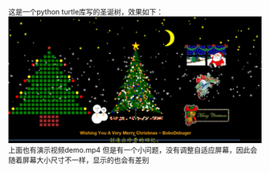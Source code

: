 这是一个python turtle库写的圣诞树，效果如下：
![demo](./demo.png)
上面也有演示视频demo.mp4
但是有一个小问题，没有调整自适应屏幕，因此会随着屏幕大小尺寸不一样，显示的也会有差别
